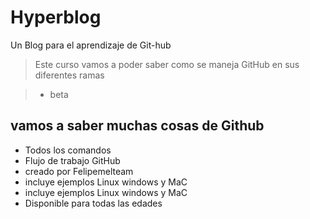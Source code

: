 # Hyperblog

Un Blog para el aprendizaje de Git-hub

> Este curso vamos a poder saber como se maneja GitHub en sus diferentes ramas 

> - beta

## vamos a saber muchas cosas de Github

* Todos los comandos
* Flujo de trabajo GitHub
* creado por Felipemelteam
* incluye ejemplos Linux windows y MaC
* incluye ejemplos Linux windows y MaC
 * Disponible para todas las edades
